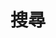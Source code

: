 ---
menu:
    main:
        name: 搜尋
        weight: -60
        params: 
            icon: search
title: "搜尋"
slug: "search"
layout: "search"
outputs:
    - html
    - json
---